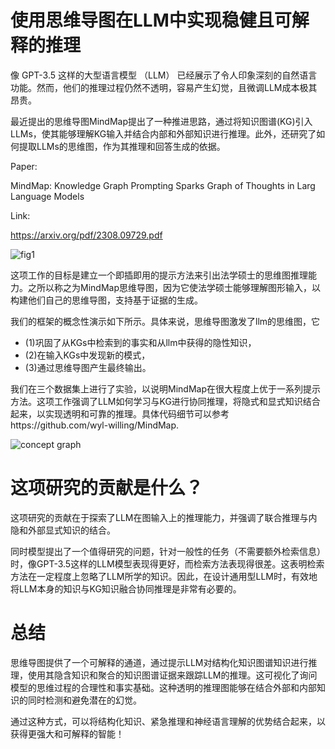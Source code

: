 # 使用思维导图在LLM中实现稳健且可解释的推理

像 GPT-3.5 这样的大型语言模型 （LLM） 已经展示了令人印象深刻的自然语言功能。然而，他们的推理过程仍然不透明，容易产生幻觉，且微调LLM成本极其昂贵。

最近提出的思维导图MindMap提出了一种推进思路，通过将知识图谱(KG)引入LLMs，使其能够理解KG输入并结合内部和外部知识进行推理。此外，还研究了如何提取LLMs的思维图，作为其推理和回答生成的依据。

Paper:

MindMap: Knowledge Graph Prompting Sparks Graph of Thoughts in Larg Language Models

Link:

https://arxiv.org/pdf/2308.09729.pdf


![fig1](https://github.com/wyl-willing/MindMap/assets/63191675/9952e7fd-1274-44c4-9349-fb181400748e)


这项工作的目标是建立一个即插即用的提示方法来引出法学硕士的思维图推理能力。之所以称之为MindMap思维导图，因为它使法学硕士能够理解图形输入，以构建他们自己的思维导图，支持基于证据的生成。

我们的框架的概念性演示如下所示。具体来说，思维导图激发了llm的思维图，它
- (1)巩固了从KGs中检索到的事实和从llm中获得的隐性知识，
- (2)在输入KGs中发现新的模式，
- (3)通过思维导图产生最终输出。

我们在三个数据集上进行了实验，以说明MindMap在很大程度上优于一系列提示方法。这项工作强调了LLM如何学习与KG进行协同推理，将隐式和显式知识结合起来，以实现透明和可靠的推理。具体代码细节可以参考https://github.com/wyl-willing/MindMap.

![concept graph](https://github.com/wyl-willing/MindMap/assets/63191675/9221566a-570e-4b8c-9bba-b80e1741b2ad)


# 这项研究的贡献是什么？

这项研究的贡献在于探索了LLM在图输入上的推理能力，并强调了联合推理与内隐和外部显式知识的结合。

同时模型提出了一个值得研究的问题，针对一般性的任务（不需要额外检索信息）时，像GPT-3.5这样的LLM模型表现得更好，而检索方法表现得很差。这表明检索方法在一定程度上忽略了LLM所学的知识。因此，在设计通用型LLM时，有效地将LLM本身的知识与KG知识融合协同推理是非常有必要的。

# 总结

思维导图提供了一个可解释的通道，通过提示LLM对结构化知识图谱知识进行推理，使用其隐含知识和聚合的知识图谱证据来跟踪LLM的推理。这可视化了询问模型的思维过程的合理性和事实基础。这种透明的推理图能够在结合外部和内部知识的同时检测和避免潜在的幻觉。

通过这种方式，可以将结构化知识、紧急推理和神经语言理解的优势结合起来，以获得更强大和可解释的智能！

